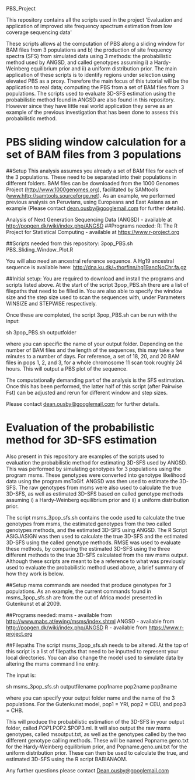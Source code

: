PBS_Project

This repository contains all the scripts used in the project 'Evaluation and application of improved site frequency spectrum estimation from low coverage sequencing data'

These scripts allows a) the computation of PBS along a sliding window for BAM files from 3 populations
and b) the production of site frequency spectra (SFS) from simulated data using 3 methods: the probabilistic method used by ANGSD, and called genotypes assuming i) a Hardy-Weinberg equilibrium prior and ii) a uniform distribution prior. The main application of these scripts is to identify regions under selection using elevated PBS as a proxy. Therefore the main focus of this tutorial will be the application to real data; computing the PBS from a set of BAM files from 3 populations. The scripts used to evaluate 3D-SFS estimation using the probabilistic method found in ANGSD are also found in this repository. However since they have little real world application they serve as an example of the previous investigation that has been done to assess this probabilistic method.

# PBS sliding window calculation for a set of BAM files from 3 populations

##Setup
This analysis assumes you already a set of BAM files for each of the 3 populations. These need to be separated into their populations in different folders. BAM files can be downloaded from the 1000 Genomes Project (http://www.1000genomes.org), facilitated by SAMtools (www.http://samtools.sourceforge.net). As an example, we performed previous analysis on Peruvians, using Europeans and East Asians as an example (Please contact dean.ousby@googlemail.com for further details).

Analysis of Next Generation Sequencing Data (ANGSD) - available at http://popgen.dk/wiki/index.php/ANGSD
##Programs needed:
R: The R Project for Statistical Computing - available at https://www.r-project.org

##Scripts needed from this repository:
3pop_PBS.sh
PBS_Sliding_Window_Plot.R

You will also need an ancestral reference sequence. A Hg19 ancestral sequence is available here: http://dna.ku.dk/~thorfinn/hg19ancNoChr.fa.gz

##Initial setup:
You are required to download and install the programs and scripts listed above. At the start of the script 3pop_PBS.sh there are a list of filepaths that need to be filled in. You are also able to specify the window size and the step size used to scan the sequences with, under Parameters WINSIZE and STEPWISE respectively.

Once these are completed, the script 3pop_PBS.sh can be run with the input:

sh 3pop_PBS.sh outputfolder

where you can specific the name of your output folder. Depending on the number of BAM files and the length of the sequences, this may take a few minutes to a number of days. For reference, a set of 18, 20, and 20 BAM files in pops 1, 2, and 3, for a whole chromosome 11 scan took roughly 24 hours. This will output a PBS plot of the sequence.

The computationally demanding part of the analysis is the SFS estimation. Once this has been performed, the latter half of this script (after Pairwise Fst) can be adjusted and rerun for different window and step sizes.

Please contact dean.ousby@googlemail.com for further details.


# Evaluation of the probabilistic method for 3D-SFS estimation

Also present in this repository are examples of the scripts used to evaluation the probabilistic method for estimating 3D-SFS used by ANGSD. This was performed by simulating genotypes for 3 populations using the program msms. These genotypes were converted into genotype likelihood data using the program msToGlf. ANGSD was then used to estimate the 3D-SFS. The raw genotypes from msms were also used to calculate the true 3D-SFS, as well as estimated 3D-SFS based on called genotype methods assuming i) a Hardy-Weinberg equilibrium prior and ii) a uniform distribution prior.

The script msms_3pop_sfs.sh contains the code used to calculate the true genotypes from msms, the estimated genotypes from the two called genotypes methods, and the estimated 3D-SFS using ANGSD. The R Script ASIGJASIGN was then used to calculate the true 3D-SFS and the estimated 3D-SFS using the called genotype methods. RMSE was used to evaluate these methods, by comparing the estimated 3D-SFS using the three different methods to the true 3D-SFS calculated from the raw msms output. Although these scripts are meant to be a reference to what was previously used to evaluate the probabilistic method used above, a brief summary of how they work is below.

##Setup
msms commands are needed that produce genotypes for 3 populations. As an example, the current commands found in msms_3pop_sfs.sh are from the out of Africa model presented in Gutenkunst et al 2009.

##Programs needed:
msms - available from http://www.mabs.at/ewing/msms/index.shtml
ANGSD - available from http://popgen.dk/wiki/index.php/ANGSD
R - available from https://www.r-project.org

##Filepaths
The script msms_3pop_sfs.sh needs to be altered. At the top of this script is a list of filepaths that need to be inputted to represent your local directories. You can also change the model used to simulate data by altering the msms command line entry.

The input is:

sh msms_3pop_sfs.sh outputfilename pop1name pop2name pop3name

where you can specify your output folder name and the name of the 3 populations. For the Gutenkunst model, pop1 = YRI, pop2 = CEU, and pop3 = CHB. 

This will produce the probabilistic estimation of the 3D-SFS in your output folder, called $POP1.$POP2.$POP3.ml. It will also output the raw msms genotypes, called msoutput.txt, as well as the genotypes called by the two different genotype calling methods. These will be named Popname.geno.txt for the Hardy-Weinberg equilibrium prior, and Popname.geno.uni.txt for the uniform distribution prior. These can then be used to calculate the true, and estimated 3D-SFS using the R script BABIANAOM.

Any further questions please contact Dean.ousby@googlemail.com

